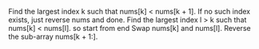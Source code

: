 Find the largest index k such that nums[k] < nums[k + 1]. If no such index exists, just reverse nums and done.
Find the largest index l > k such that nums[k] < nums[l]. so start from end
Swap nums[k] and nums[l].
Reverse the sub-array nums[k + 1:].